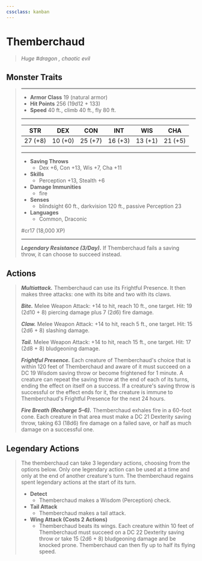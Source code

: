 ```yaml
---
cssclass: kanban
---
```


# Themberchaud
>*Huge #dragon , chaotic evil*
## Monster Traits
>___
>- **Armor Class** 19 (natural armor)
>- **Hit Points** 256 (19d12 + 133)
>- **Speed** 40 ft., climb 40 ft., fly 80 ft.
>___
>|STR|DEX|CON|INT|WIS|CHA|
>|:---:|:---:|:---:|:---:|:---:|:---:|
>|27 (+8)|10 (+0)|25 (+7)|16 (+3)|13 (+1)|21 (+5)|
>___
>- **Saving Throws**
>	 - Dex +6, Con +13, Wis +7, Cha +11
>- **Skills**
>	 - Perception +13, Stealth +6
>- **Damage Immunities**
>	 - fire
>- **Senses**
>	 - blindsight 60 ft., darkvision 120 ft., passive Perception 23
>- **Languages**
>	 - Common, Draconic
>
> #cr17 (18,000 XP)
>___
>***Legendary Resistance (3/Day).*** If Themberchaud fails a saving throw, it can choose to succeed instead.  
>
## Actions
>***Multiattack.*** Themberchaud can use its Frightful Presence. It then makes three attacks: one with its bite and two with its claws.  
>
>***Bite.*** Melee Weapon Attack: +14 to hit, reach 10 ft., one target. Hit: 19 (2d10 + 8) piercing damage plus 7 (2d6) fire damage.  
>
>***Claw.*** Melee Weapon Attack: +14 to hit, reach 5 ft., one target. Hit: 15 (2d6 + 8) slashing damage.  
>
>***Tail.*** Melee Weapon Attack: +14 to hit, reach 15 ft., one target. Hit: 17 (2d8 + 8) bludgeoning damage.  
>
>***Frightful Presence.*** Each creature of Themberchaud's choice that is within 120 feet of Themberchaud and aware of it must succeed on a DC 19 Wisdom saving throw or become frightened for 1 minute. A creature can repeat the saving throw at the end of each of its turns, ending the effect on itself on a success. If a creature's saving throw is successful or the effect ends for it, the creature is immune to Themberchaud's Frightful Presence for the next 24 hours.  
>
>***Fire Breath (Recharge 5–6).*** Themberchaud exhales fire in a 60-foot cone. Each creature in that area must make a DC 21 Dexterity saving throw, taking 63 (18d6) fire damage on a failed save, or half as much damage on a successful one.  
>
## Legendary Actions
>The themberchaud can take 3 legendary actions, choosing from the options below. Only one legendary action can be used at a time and only at the end of another creature's turn. The themberchaud regains spent legendary actions at the start of its turn.
>
>- **Detect**
>	- Themberchaud makes a Wisdom (Perception) check.
>- **Tail Attack**
>	- Themberchaud makes a tail attack.
>- **Wing Attack (Costs 2 Actions)**
>	- Themberchaud beats its wings. Each creature within 10 feet of Themberchaud must succeed on a DC 22 Dexterity saving throw or take 15 (2d6 + 8) bludgeoning damage and be knocked prone. Themberchaud can then fly up to half its flying speed.